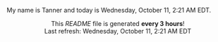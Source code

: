 My name is Tanner and today is Wednesday, October 11, 2:21 AM EDT.

<p align="center">This <i>README</i> file is generated <b>every 3 hours</b>!</br>Last refresh: Wednesday, October 11, 2:21 AM EDT<br /></p>
